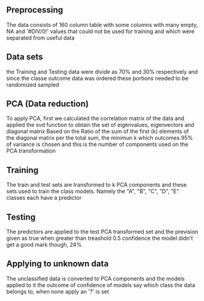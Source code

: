 ## Preprocessing
The data consists of 160 column table with some columns with many empty, NA and '#DIV/0!' values that could not be used for training and which were separated from useful data

## Data sets
the Training and Testing data were divide as 70% and 30% respectively and since the classe outcome data was ordered these portions needed to be randomized sampled

## PCA (Data reduction)
To apply PCA, first we calculated the correlation matrix of the data and applied the svd function to obtain the set of eigenvalues, eigenvectors and diagonal matrix
Based on the Ratio of the sum of the first (k) elements of the diagonal matrix per the total sum, the minimun k which outcomes 95% of variance is chosen and this is the number of components used on the PCA transformation

## Training
The train and test sets are transformed to k PCA components and these sets used to train the class models. Namely the "A", "B", "C", "D", "E" classes each have a predictor

## Testing
The predictors are applied to the test PCA transformed set and the prevision given as true when greater than treashold 0.5 confidence
the model didn't get a good mark though, 24%

## Applying to unknown data
The unclassified data is converted to PCA components and the models applied to it
the outcome of confidence of models say which class the data belongs to, when none apply an '?' is set
